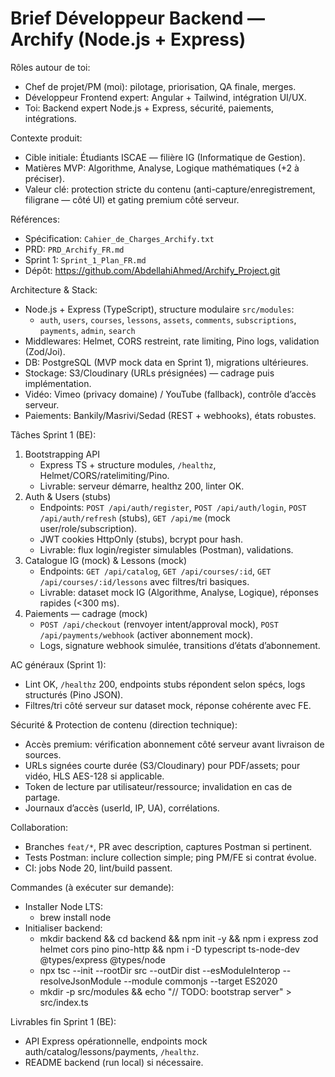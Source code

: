 # Brief Développeur Backend — Archify (Node.js + Express)

Rôles autour de toi:
- Chef de projet/PM (moi): pilotage, priorisation, QA finale, merges.
- Développeur Frontend expert: Angular + Tailwind, intégration UI/UX.
- Toi: Backend expert Node.js + Express, sécurité, paiements, intégrations.

Contexte produit:
- Cible initiale: Étudiants ISCAE — filière IG (Informatique de Gestion).
- Matières MVP: Algorithme, Analyse, Logique mathématiques (+2 à préciser).
- Valeur clé: protection stricte du contenu (anti-capture/enregistrement, filigrane — côté UI) et gating premium côté serveur.

Références:
- Spécification: `Cahier_de_Charges_Archify.txt`
- PRD: `PRD_Archify_FR.md`
- Sprint 1: `Sprint_1_Plan_FR.md`
- Dépôt: https://github.com/AbdellahiAhmed/Archify_Project.git

Architecture & Stack:
- Node.js + Express (TypeScript), structure modulaire `src/modules`:
  - `auth`, `users`, `courses`, `lessons`, `assets`, `comments`, `subscriptions`, `payments`, `admin`, `search`
- Middlewares: Helmet, CORS restreint, rate limiting, Pino logs, validation (Zod/Joi).
- DB: PostgreSQL (MVP mock data en Sprint 1), migrations ultérieures.
- Stockage: S3/Cloudinary (URLs présignées) — cadrage puis implémentation.
- Vidéo: Vimeo (privacy domaine) / YouTube (fallback), contrôle d’accès serveur.
- Paiements: Bankily/Masrivi/Sedad (REST + webhooks), états robustes.

Tâches Sprint 1 (BE):
1) Bootstrapping API
   - Express TS + structure modules, `/healthz`, Helmet/CORS/ratelimiting/Pino.
   - Livrable: serveur démarre, healthz 200, linter OK.
2) Auth & Users (stubs)
   - Endpoints: `POST /api/auth/register`, `POST /api/auth/login`, `POST /api/auth/refresh` (stubs), `GET /api/me` (mock user/role/subscription).
   - JWT cookies HttpOnly (stubs), bcrypt pour hash.
   - Livrable: flux login/register simulables (Postman), validations.
3) Catalogue IG (mock) & Lessons (mock)
   - Endpoints: `GET /api/catalog`, `GET /api/courses/:id`, `GET /api/courses/:id/lessons` avec filtres/tri basiques.
   - Livrable: dataset mock IG (Algorithme, Analyse, Logique), réponses rapides (<300 ms).
4) Paiements — cadrage (mock)
   - `POST /api/checkout` (renvoyer intent/approval mock), `POST /api/payments/webhook` (activer abonnement mock).
   - Logs, signature webhook simulée, transitions d’états d’abonnement.

AC généraux (Sprint 1):
- Lint OK, `/healthz` 200, endpoints stubs répondent selon spécs, logs structurés (Pino JSON).
- Filtres/tri côté serveur sur dataset mock, réponse cohérente avec FE.

Sécurité & Protection de contenu (direction technique):
- Accès premium: vérification abonnement côté serveur avant livraison de sources.
- URLs signées courte durée (S3/Cloudinary) pour PDF/assets; pour vidéo, HLS AES-128 si applicable.
- Token de lecture par utilisateur/ressource; invalidation en cas de partage.
- Journaux d’accès (userId, IP, UA), corrélations.

Collaboration:
- Branches `feat/*`, PR avec description, captures Postman si pertinent.
- Tests Postman: inclure collection simple; ping PM/FE si contrat évolue.
- CI: jobs Node 20, lint/build passent.

Commandes (à exécuter sur demande):
- Installer Node LTS:
  - brew install node
- Initialiser backend:
  - mkdir backend && cd backend && npm init -y && npm i express zod helmet cors pino pino-http && npm i -D typescript ts-node-dev @types/express @types/node
  - npx tsc --init --rootDir src --outDir dist --esModuleInterop --resolveJsonModule --module commonjs --target ES2020
  - mkdir -p src/modules && echo "// TODO: bootstrap server" > src/index.ts

Livrables fin Sprint 1 (BE):
- API Express opérationnelle, endpoints mock auth/catalog/lessons/payments, `/healthz`.
- README backend (run local) si nécessaire.
